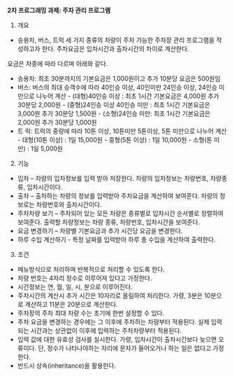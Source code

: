 **2차 프로그래밍 과제: 주차 관리 프로그램**

1) 개요
 - 승용차, 버스, 트럭 세 가지 종류의 차량이 주차 가능한 주차장 관리 프로그램을 작성하고자 한다. 주차요금은 입차시간과 출차시간의 차이로 계산한다. 

요금은 차종에 따라 다르며 아래와 같다.
 - 승용차: 최초 30분까지의 기본요금은 1,000원이고 추가 10분당 요금은 500원임
 - 버스: 버스의 최대 승객수에 따라 40인승 이상, 40인미만 24인승 이상, 24인승 미만으로 나누어 계산
       - (대형)40인승 이상 : 최초 1시간 기본요금은 4,000원 추가 30분당 2,000원
       - (중형)24인승 이상 40인승 미만 : 최초 1시간 기본요금은 3,000원 추가 30분당 1,500원
       - (소형)24인승 미만: 최초 1시간 기본요금은 2,000원 추가 30분당 1,000원
 - 트  럭: 트럭의 중량에 따라 10톤 이상, 10톤미만 5톤이상, 5톤 미만으로 나누어 계산
       - 대형(10톤 이상) : 1일 15,000원
       - 중형(5톤 이상) : 1일 10,000원
       - 소형(톤 미만) : 1일 5,000원
 

2) 기능
 - 입차 – 차량의 입차정보를 입력 받아 저장한다. 차량의 입차정보는 차량번호, 차량종류, 입차시간이다.
 - 출차 – 출차하는 차량의 정보를 입력받아 주차요금을 계산하여 보여준다. 차량의 정보로는 차량번호와 출차시간이다.
 - 주차차량 보기 – 주차되어 있는 모든 차량은 종류별로 입차시간 순서별로 정렬하여 보여준다. 출력할 차량정보는 차량 종류, 차량번호, 입차시간을 보여준다.
 - 요금 변경하기 – 차량별 기본요금과 추가 시간당 요금을 변경한다.
 - 하루 수입 계산하기 - 특정 날짜를 입력받아 하루 총 수입을 계산하여 출력한다. 

3) 조건

 - 메뉴방식으로 처리하며 반복적으로 처리할 수 있도록 한다.
 - 차량 번호는 4자리 정수로 이루어져 있다고 가정한다.
 - 시간정보는 연, 월, 일, 시, 분으로 이루어진다.
 - 주차시간의 계산시 추가 시간은 10자리로 올림하여 처리한다. 가령, 3분은 10분으로 계산하고 11분은 20분으로 계산한다.
 - 주차장의 주차 최대 차량 수는 초기에 한번 설정할 수 있다.
 - 주차 요금을 변경하는 경우에는 그 이후에 주차하는 차량부터 적용된다. 실제 입력되는 시간과는 상관없이 이후에 입력하는 주차차량부터 적용된다.
 - 입력 값에 대한 유효성 검사를 실시한다. 가령, 입차시간이 출차시간보다 늦으면 오류이다. 단, 정수가 나타나야하는 자리에 문자가 들어오거나 하는 일은 없다고 가정한다.
 - 반드시 상속(inheritance)을 활용한다. 
